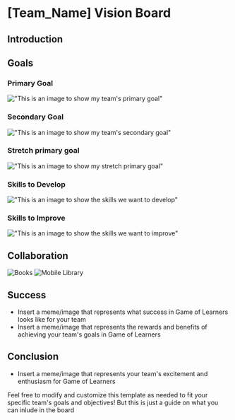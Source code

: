# [Team_Name] Vision Board

## Introduction


## Goals
### Primary Goal
!["This is an image to show my team's primary goal"](https://media1.giphy.com/media/26ybvozSlm2nXveXC/200w.webp?cid=ecf05e47jmka9jg9s6mjnwqpbsp41vdnfwdqdhg9z72qhknk&ep=v1_gifs_search&rid=200w.webp&ct=g)
### Secondary Goal
!["This is an image to show my team's secondary goal"](https://media3.giphy.com/media/mE7DXh0s3EimU0JzBI/200w.webp?cid=ecf05e47m6efyhdbk8z93zir3umpc5ahkc1xu5q16v77t5gr&ep=v1_gifs_search&rid=200w.webp&ct=g)
### Stretch primary goal
!["This is an image to show my stretch primary goal"](https://media3.giphy.com/media/YGlRW1Am9q7e0/giphy.webp?cid=ecf05e47popm7t45somve21ms9jm6edew8tpwd9apfiu5bgt&ep=v1_gifs_search&rid=giphy.webp&ct=g)
### Skills to Develop
!["This is an image to show the skills we want to develop"](https://media0.giphy.com/media/4VNenrimFIWje/200w.webp?cid=ecf05e47s4d2bqvobncj1132j7euhdn95ogbqha9hlu6g6px&ep=v1_gifs_search&rid=200w.webp&ct=g)
### Skills to Improve
!["This is an image to show the skills we want to improve"](https://media3.giphy.com/media/3aifEbKv3aqeQ/200w.webp?cid=ecf05e47rzs0nbc8llecx8fjly0oehzipaybnz5022r76vqg&ep=v1_gifs_search&rid=200w.webp&ct=g)
## Collaboration

![Books](https://images.app.goo.gl/phZr46gr6L98KYcAA)
![Mobile Library](https://images.app.goo.gl/eGxQyMyzKmjWEvRQ9)


## Success
- Insert a meme/image that represents what success in Game of Learners looks like for your team
- Insert a meme/image that represents the rewards and benefits of achieving your team's goals in Game of Learners

## Conclusion
- Insert a meme/image that represents your team's excitement and enthusiasm for Game of Learners

Feel free to modify and customize this template as needed to fit your specific team's goals and objectives! But this is just a guide on what you can inlude in the board